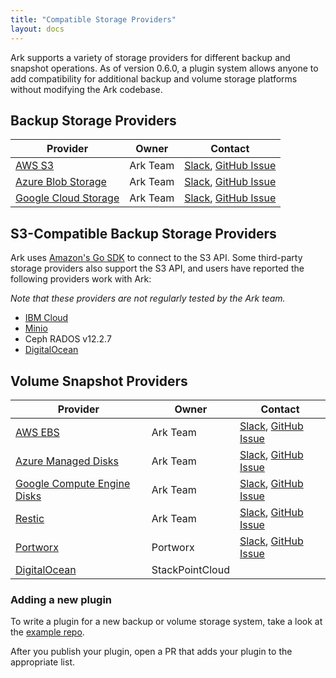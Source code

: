 ```yaml
---
title: "Compatible Storage Providers"
layout: docs
---
```


Ark supports a variety of storage providers for different backup and snapshot operations. As of version 0.6.0, a plugin system allows anyone to add compatibility for additional backup and volume storage platforms without modifying the Ark codebase.

## Backup Storage Providers

| Provider                  | Owner    | Contact                         |
|---------------------------|----------|---------------------------------|
| [AWS S3][2]               | Ark Team | [Slack][10], [GitHub Issue][11] |
| [Azure Blob Storage][3]   | Ark Team | [Slack][10], [GitHub Issue][11] |
| [Google Cloud Storage][4] | Ark Team | [Slack][10], [GitHub Issue][11] |

## S3-Compatible Backup Storage Providers

Ark uses [Amazon's Go SDK][12] to connect to the S3 API. Some third-party storage providers also support the S3 API, and users have reported the following providers work with Ark:

_Note that these providers are not regularly tested by the Ark team._

 * [IBM Cloud][5]
 * [Minio][9]
 * Ceph RADOS v12.2.7
 * [DigitalOcean][7]

## Volume Snapshot Providers

| Provider                         | Owner           | Contact                         |
|----------------------------------|-----------------|---------------------------------|
| [AWS EBS][2]                     | Ark Team        | [Slack][10], [GitHub Issue][11] |
| [Azure Managed Disks][3]         | Ark Team        | [Slack][10], [GitHub Issue][11] |
| [Google Compute Engine Disks][4] | Ark Team        | [Slack][10], [GitHub Issue][11] |
| [Restic][1]                      | Ark Team        | [Slack][10], [GitHub Issue][11] |
| [Portworx][6]                    | Portworx        | [Slack][13], [GitHub Issue][14] |
| [DigitalOcean][7]                | StackPointCloud |                                 |

### Adding a new plugin

To write a plugin for a new backup or volume storage system, take a look at the [example repo][8].

After you publish your plugin, open a PR that adds your plugin to the appropriate list.

[1]: restic.md
[2]: aws-config.md
[3]: azure-config.md
[4]: gcp-config.md
[5]: ibm-config.md
[6]: https://docs.portworx.com/scheduler/kubernetes/ark.html
[7]: https://github.com/StackPointCloud/ark-plugin-digitalocean
[8]: https://github.com/heptio/ark-plugin-example/
[9]: quickstart.md
[10]: https://kubernetes.slack.com/messages/ark-dr
[11]: https://github.com/heptio/ark/issues
[12]: https://github.com/aws/aws-sdk-go/aws
[13]: https://portworx.slack.com/messages/px-k8s
[14]: https://github.com/portworx/ark-plugin/issues
